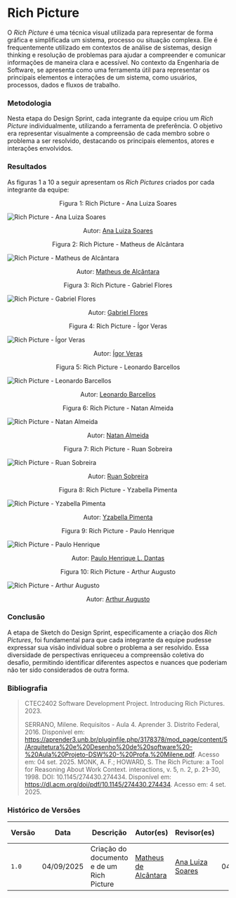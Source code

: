 # Rich Picture

O _Rich Picture_ é uma técnica visual utilizada para representar de forma gráfica e simplificada um sistema, processo ou situação complexa. Ele é frequentemente utilizado em contextos de análise de sistemas, design thinking e resolução de problemas para ajudar a compreender e comunicar informações de maneira clara e acessível. No contexto da Engenharia de Software, se apresenta como uma ferramenta útil para representar os principais elementos e interações de um sistema, como usuários, processos, dados e fluxos de trabalho.

### Metodologia

Nesta etapa do Design Sprint, cada integrante da equipe criou um _Rich Picture_ individualmente, utilizando a ferramenta de preferência. O objetivo era representar visualmente a compreensão de cada membro sobre o problema a ser resolvido, destacando os principais elementos, atores e interações envolvidos.

### Resultados

As figuras 1 a 10 a seguir apresentam os _Rich Pictures_ criados por cada integrante da equipe:


<p align="center">Figura 1: Rich Picture - Ana Luiza Soares</p>

![Rich Picture - Ana Luiza Soares](/richPictures/rich_picture_ana_luiza.png)

<p align="center">Autor: <a href="https://github.com/Ana-Luiza-SC">Ana Luiza Soares<a></a></p>

<p align="center">Figura 2: Rich Picture - Matheus de Alcântara</p>

![Rich Picture - Matheus de Alcântara](/richPictures/rich_picture_matheus.jpg)

<p align="center">Autor: <a href="https://github.com/matheusdealcantara">Matheus de Alcântara<a></a></p>

<p align="center">Figura 3: Rich Picture - Gabriel Flores</p>

![Rich Picture - Gabriel Flores](/richPictures/rich_picture_gabriel.jpeg)

<p align="center">Autor: <a href="https://github.com/Gabrielfcoelho">Gabriel Flores<a></a></p>

<p align="center">Figura 4: Rich Picture - Ígor Veras</p>

![Rich Picture - Ígor Veras](/richPictures/rich_picture_igor.png)

<p align="center">Autor: <a href="https://github.com/igorvdaniel">Ígor Veras<a></a></p>

<p align="center">Figura 5: Rich Picture - Leonardo Barcellos</p>

![Rich Picture - Leonardo Barcellos](/richPictures/rich_picture_leonardo.png)

<p align="center">Autor: <a href="https://github.com/oyLeonardo">Leonardo Barcellos<a></a></p>

<p align="center">Figura 6: Rich Picture - Natan Almeida</p>

![Rich Picture - Natan Almeida](/richPictures/rich_picture_natan.png)

<p align="center">Autor: <a href="https://github.com/natanalmeida03">Natan Almeida<a></a></p>

<p align="center">Figura 7: Rich Picture - Ruan Sobreira</p>

![Rich Picture - Ruan Sobreira](/richPictures/rich_picture_ruan.jpg)

<p align="center">Autor: <a href="https://github.com/Ruan-Carvalho">Ruan Sobreira<a></a></p>

<p align="center">Figura 8: Rich Picture - Yzabella Pimenta</p>

![Rich Picture - Yzabella Pimenta](/richPictures/rich_picture_yzabella.png)

<p align="center">Autor: <a href="https://github.com/redjsun">Yzabella Pimenta<a></a></p>

<p align="center">Figura 9: Rich Picture - Paulo Henrique</p>

![Rich Picture - Paulo Henrique](/richPictures/rich_picture_paulo.png)

<p align="center">Autor: <a href="https://github.com/Nanashii76">Paulo Henrique L. Dantas<a></a></p>

<p align="center">Figura 10: Rich Picture - Arthur Augusto</p>

![Rich Picture - Arthur Augusto](/richPictures/rich_picture_arthur.jpeg)

<p align="center">Autor: <a href="https://github.com/arthur-augusto">Arthur Augusto<a></a></p>

### Conclusão

A etapa de Sketch do Design Sprint, especificamente a criação dos _Rich Pictures_, foi fundamental para que cada integrante da equipe pudesse expressar sua visão individual sobre o problema a ser resolvido. Essa diversidade de perspectivas enriqueceu a compreensão coletiva do desafio, permitindo identificar diferentes aspectos e nuances que poderiam não ter sido considerados de outra forma.

### Bibliografia

> CTEC2402 Software Development Project. Introducing Rich Pictures. 2023.
>
> SERRANO, Milene. Requisitos - Aula 4. Aprender 3. Distrito Federal, 2016. Disponível em: https://aprender3.unb.br/pluginfile.php/3178378/mod_page/content/5/Arquitetura%20e%20Desenho%20de%20software%20-%20Aula%20Projeto-DSW%20-%20Profa.%20Milene.pdf. Acesso em: 04 set. 2025.
> MONK, A. F.; HOWARD, S. The Rich Picture: a Tool for Reasoning About Work Context. interactions, v. 5, n. 2, p. 21–30, 1998. DOI: 10.1145/274430.274434. Disponível em: https://dl.acm.org/doi/pdf/10.1145/274430.274434. Acesso em: 4 set. 2025.

### Histórico de Versões

| Versão | Data       | Descrição                       | Autor(es)               | Revisor(es)          | Data de Revisão |
|--------|------------|---------------------------------|------------------------|----------------------|-----------------|
| `1.0`  | 04/09/2025 | Criação do documento e de um Rich Picture           | [Matheus de Alcântara](https://github.com/matheusdealcantara)   | [Ana Luiza Soares](https://github.com/Ana-Luiza-SC)     |    04/09/2025   |
